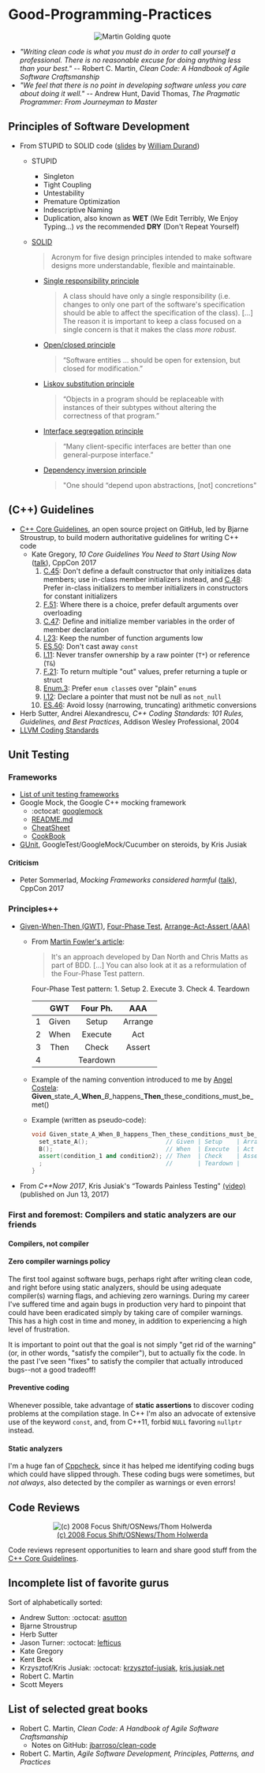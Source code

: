 # Good-Programming-Practices

<p align="center">
  <img src="images/always-code-as-if-the-guy-who-ends-up-maintaining--400x200.jpg?raw=true" alt="Martin Golding quote"/>
</p>

- _"Writing clean code is what you must do in order to call yourself a professional. There is no reasonable excuse for doing anything less than your best."_ -- Robert C. Martin, _Clean Code: A Handbook of Agile Software Craftsmanship_
- _"We feel that there is no point in developing software unless you care about doing it well."_ -- Andrew Hunt, David Thomas, _The Pragmatic Programmer: From Journeyman to Master_

## Principles of Software Development

- From STUPID to SOLID code ([slides](http://slides.williamdurand.fr/from-stupid-to-solid-code/#/) by [William Durand](http://williamdurand.fr/))
  - STUPID
    - Singleton
    - Tight Coupling
    - Untestability
    - Premature Optimization
    - Indescriptive Naming
    - Duplication, also known as __WET__ (We Edit Terribly, We Enjoy Typing...) _vs_ the recommended __DRY__ (Don't Repeat Yourself)
  - [SOLID](https://en.wikipedia.org/wiki/SOLID_(object-oriented_design))
    > Acronym for five design principles intended to make software designs more understandable, flexible and maintainable.

    - [Single responsibility principle](https://en.wikipedia.org/wiki/Single_responsibility_principle)
      > A class should have only a single responsibility (i.e. changes to only one part of the software's specification should be able to affect the specification of the class).
      > [...] The reason it is important to keep a class focused on a single concern is that it makes the class _more robust_.
    - [Open/closed principle](https://en.wikipedia.org/wiki/Open/closed_principle)
      > “Software entities ... should be open for extension, but closed for modification.”
    - [Liskov substitution principle](https://en.wikipedia.org/wiki/Liskov_substitution_principle)
      > “Objects in a program should be replaceable with instances of their subtypes without altering the correctness of that program.”
    - [Interface segregation principle](https://en.wikipedia.org/wiki/Interface_segregation_principle)
      > “Many client-specific interfaces are better than one general-purpose interface.”
    - [Dependency inversion principle](https://en.wikipedia.org/wiki/Dependency_inversion_principle)
      > "One should “depend upon abstractions, [not] concretions"

## (C++) Guidelines

- [C++ Core Guidelines](https://github.com/isocpp/CppCoreGuidelines), an open source project on GitHub, led by Bjarne Stroustrup, to build modern authoritative guidelines for writing C++ code
  - Kate Gregory, _10 Core Guidelines You Need to Start Using Now_ ([talk](https://www.youtube.com/watch?v=XkDEzfpdcSg)), CppCon 2017
    1. [C.45](https://github.com/isocpp/CppCoreGuidelines/blob/master/CppCoreGuidelines.md#Rc-default): Don't define a default constructor that only initializes data members; use in-class member initializers instead, and 
      [C.48](https://github.com/isocpp/CppCoreGuidelines/blob/master/CppCoreGuidelines.md#Rc-in-class-initializer): Prefer in-class initializers to member initializers in constructors for constant initializers
    2. [F.51](https://github.com/isocpp/CppCoreGuidelines/blob/master/CppCoreGuidelines.md#Rf-default-args): Where there is a choice, prefer default arguments over overloading
    3. [C.47](https://github.com/isocpp/CppCoreGuidelines/blob/master/CppCoreGuidelines.md#Rc-order): Define and initialize member variables in the order of member declaration
    4. [I.23](https://github.com/isocpp/CppCoreGuidelines/blob/master/CppCoreGuidelines.md#Ri-nargs): Keep the number of function arguments low
    5. [ES.50](https://github.com/isocpp/CppCoreGuidelines/blob/master/CppCoreGuidelines.md#Res-casts-const): Don't cast away `const`
    6. [I.11](https://github.com/isocpp/CppCoreGuidelines/blob/master/CppCoreGuidelines.md#Ri-raw): Never transfer ownership by a raw pointer (`T*`) or reference (`T&`)
    7. [F.21](https://github.com/isocpp/CppCoreGuidelines/blob/master/CppCoreGuidelines.md#Rf-out-multi): To return multiple "out" values, prefer returning a tuple or struct
    8. [Enum.3](https://github.com/isocpp/CppCoreGuidelines/blob/master/CppCoreGuidelines.md#Renum-class): Prefer `enum class`es over "plain" `enum`s
    9. [I.12](https://github.com/isocpp/CppCoreGuidelines/blob/master/CppCoreGuidelines.md#Ri-nullptr): Declare a pointer that must not be null as `not_null`
    10. [ES.46](https://github.com/isocpp/CppCoreGuidelines/blob/master/CppCoreGuidelines.md#Res-narrowing): Avoid lossy (narrowing, truncating) arithmetic conversions
- Herb Sutter, Andrei Alexandrescu, _C++ Coding Standards: 101 Rules, Guidelines, and Best Practices_, Addison Wesley Professional, 2004
- [LLVM Coding Standards](http://llvm.org/docs/CodingStandards.html)

## Unit Testing

### Frameworks

- [List of unit testing frameworks](https://en.wikipedia.org/wiki/List_of_unit_testing_frameworks)
- Google Mock, the Google C++ mocking framework
  - :octocat: [googlemock](https://github.com/google/googletest/tree/master/googlemock)
  - [README.md](https://github.com/google/googletest/blob/master/googlemock/README.md)
  - [CheatSheet](https://github.com/google/googletest/blob/master/googlemock/docs/CheatSheet.md)
  - [CookBook](https://github.com/google/googletest/blob/master/googlemock/docs/CookBook.md)
- [GUnit](https://github.com/cpp-testing/GUnit), GoogleTest/GoogleMock/Cucumber on steroids, by Kris Jusiak

#### Criticism

- Peter Sommerlad, _Mocking Frameworks considered harmful_ ([talk](https://www.youtube.com/watch?v=uhuHZXTRfH4)), CppCon 2017

### Principles++

- [Given-When-Then (GWT)](https://en.m.wikipedia.org/wiki/Given-When-Then),
  [Four-Phase Test](http://xunitpatterns.com/Four%20Phase%20Test.html),
  [Arrange-Act-Assert (AAA)](http://wiki.c2.com/?ArrangeActAssert)

  - From [Martin Fowler's article](https://martinfowler.com/bliki/GivenWhenThen.html):
    >  It's an approach developed by Dan North and Chris Matts as part of BDD. [...] You can also look at it as a reformulation of the Four-Phase Test pattern.

    Four-Phase Test pattern: 1. Setup 2. Execute 3. Check 4. Teardown

    |   | GWT   | Four Ph. | AAA
    | - | :---: |:--------:| :-:
    | 1 | Given | Setup    | Arrange
    | 2 | When  | Execute  | Act
    | 3 | Then  | Check    | Assert
    | 4 |       | Teardown |

  - Example of the naming convention introduced to me by [Angel Costela](https://www.linkedin.com/in/angel-costela-sanmiguel-b84229a6/):  __Given__\_state\__A_\___When__\__B_\_happens\___Then__\_these\_conditions\_must\_be\_met\()

  - Example (written as pseudo-code):
    ```c++
    void Given_state_A_When_B_happens_Then_these_conditions_must_be_met() {
      set_state_A();                      // Given | Setup    | Arrange
      B();                                // When  | Execute  | Act
      assert(condition_1 and condition2); // Then  | Check    | Assert
      ;                                   //       | Teardown |
    }
    ```

- From _C++Now 2017_, Kris Jusiak's “Towards Painless Testing" [(video)](https://www.youtube.com/watch?v=NVrZjT5lW5o) (published on Jun 13, 2017)

### First and foremost: Compilers and static analyzers are our friends

#### Compilers, not compiler

#### Zero compiler warnings policy

The first tool against software bugs, perhaps right after writing clean code, and right before using static analyzers, should be using adequate compiler(s) warning flags, and achieving zero warnings. During my career I've suffered time and again bugs in production very hard to pinpoint that could have been eradicated simply by taking care of compiler warnings. This has a high cost in time and money, in addition to experiencing a high level of frustration.

It is important to point out that the goal is not simply "get rid of the warning" (or, in other words, "satisfy the compiler"), but to actually fix the code. In the past I've seen "fixes" to satisfy the compiler that actually introduced bugs--not a good tradeoff!

#### Preventive coding

Whenever possible, take advantage of __static assertions__ to discover coding problems at the compilation stage. In C++ I'm also an advocate of extensive use of the keyword `const`, and, from C++11, forbid `NULL` favoring `nullptr` instead.

#### Static analyzers

I'm a huge fan of [Cppcheck](http://cppcheck.sourceforge.net/), since it has helped me identifying coding bugs which could have slipped through. These coding bugs were sometimes, but _not always_, also detected by the compiler as warnings or even errors!

## Code Reviews

<p align="center">
  <img src="images/WTFs-per-minute-400x362.png?raw=true" alt="(c) 2008 Focus Shift/OSNews/Thom Holwerda"/><br>
  <a href="http://www.osnews.com/story/19266/WTFs_m">(c) 2008 Focus Shift/OSNews/Thom Holwerda</a>
</p>

Code reviews represent opportunities to learn and share good stuff from the [C++ Core Guidelines](https://github.com/isocpp/CppCoreGuidelines).

## Incomplete list of favorite gurus

Sort of alphabetically sorted:

- Andrew Sutton: :octocat: [asutton](https://github.com/asutton)
- Bjarne Stroustrup
- Herb Sutter
- Jason Turner: :octocat: [lefticus](https://github.com/lefticus)
- Kate Gregory
- Kent Beck
- Krzysztof/Kris Jusiak: :octocat: [krzysztof-jusiak](https://github.com/krzysztof-jusiak), [kris.jusiak.net](http://kris.jusiak.net/)
- Robert C. Martin
- Scott Meyers

## List of selected great books

- Robert C. Martin, _Clean Code: A Handbook of Agile Software Craftsmanship_
  - Notes on GitHub: [jbarroso/clean-code](https://github.com/jbarroso/clean-code)
- Robert C. Martin, _Agile Software Development, Principles, Patterns, and Practices_

